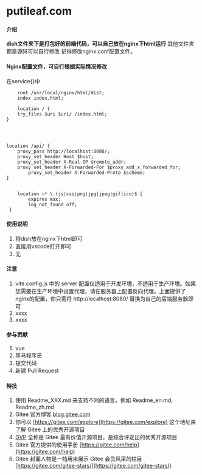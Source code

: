 # putileaf.com

#### 介绍
**dish文件夹下是打包好的前端代码，可以自己放在nginx下html运行**
其他文件夹都是源码可以自行修改
记得修改nginx.conf配置文件。

#### Nginx配置文件，可自行根据实际情况修改
在service{}中

        
        root /usr/local/nginx/html/dist;  
        index index.html;  
 
        location / {
		try_files $uri $uri/ /index.html;
	}
	


	
	location /api/ {  
	    proxy_pass http://localhost:8080/;  
	    proxy_set_header Host $host;  
	    proxy_set_header X-Real-IP $remote_addr;  
   	    proxy_set_header X-Forwarded-For $proxy_add_x_forwarded_for;  
       	    proxy_set_header X-Forwarded-Proto $scheme;  
	}

 
    	location ~* \.(js|css|png|jpg|jpeg|gif|ico)$ {  
        	expires max;  
	        log_not_found off;  
	 }  


#### 使用说明

1.  将dish放在nginx下html即可
2.  直接用vscode打开即可
3.  无

#### 注意

1.  vite.config.js 中的 server 配置仅适用于开发环境，不适用于生产环境。如果您需要在生产环境中设置代理，请在服务器上配置反向代理。上面提供了nginx的配置，你只需将 http://localhost:8080/ 替换为自己的后端服务器即可
2.  xxxx
3.  xxxx

#### 参与贡献

1.  vue
2.  黑马程序员
3.  提交代码
4.  新建 Pull Request


#### 特技

1.  使用 Readme\_XXX.md 来支持不同的语言，例如 Readme\_en.md, Readme\_zh.md
2.  Gitee 官方博客 [blog.gitee.com](https://blog.gitee.com)
3.  你可以 [https://gitee.com/explore](https://gitee.com/explore) 这个地址来了解 Gitee 上的优秀开源项目
4.  [GVP](https://gitee.com/gvp) 全称是 Gitee 最有价值开源项目，是综合评定出的优秀开源项目
5.  Gitee 官方提供的使用手册 [https://gitee.com/help](https://gitee.com/help)
6.  Gitee 封面人物是一档用来展示 Gitee 会员风采的栏目 [https://gitee.com/gitee-stars/](https://gitee.com/gitee-stars/)
